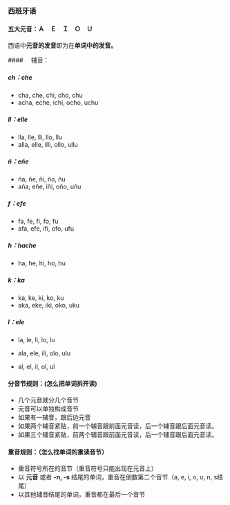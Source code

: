 ### 西班牙语

#### 五大元音：Ａ　Ｅ　Ｉ　Ｏ　Ｕ

​	西语中**元音的发音**即为在**单词中的发音。**



####　 辅音：

#####   ch：che

- cha, che, chi, cho, chu
- acha, eche, ichi, ocho, uchu

#####  ll：elle

- lla, lle, lli, llo, llu
- alla, elle, illi, ollo, ullu

#####   ñ：eñe

- ña, ñe, ñi, ño, ñu
- aña, eñe, iñi, oño, uñu

#####   f：efe

- fa, fe, fi, fo, fu
- afa, efe, ifi, ofo, ufu

#####   h：hache

- ha, he, hi, ho, hu

#####   k：ka

- ka, ke, ki, ko, ku
- aka, eke, iki, oko, uku

#####   l：ele

- la, le, li, lo, lu
- ala, ele, ili, olo, ulu


- al, el, il, ol, ul 



#### 分音节规则：(怎么把单词拆开读)

- 几个元音就分几个音节
- 元音可以单独构成音节
- 如果有一辅音，跟后边元音 
- 如果两个辅音紧贴，前一个辅音跟前面元音读，后一个辅音跟后面元音读。
- 如果三个辅音紧贴，前两个辅音跟前面元音读，后一个辅音跟后面元音读。  





#### 重音规则：（怎么找单词的重读音节）

- 重音符号所在的音节（重音符号只能出现在元音上）
- 以 **元音** 或者 **-n, -s** 结尾的单词，重音在倒数第二个音节（a, e, i, o, u, n, s结尾）
- 以其他辅音结尾的单词，重音都在最后一个音节



